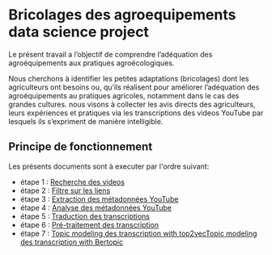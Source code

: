 # Bricolages des agroequipements data science project
Le présent travail  a l’objectif de comprendre l’adéquation des agroéquipements aux pratiques agroécologiques. 

Nous cherchons à identifier les petites adaptations (bricolages) dont les agriculteurs ont besoins ou, qu’ils réalisent pour améliorer
l’adéquation des agroéquipements au pratiques agricoles, notamment dans le cas des grandes cultures.
nous visons à collecter les avis directs des agriculteurs, leurs expériences et pratiques  via les transcriptions des videos YouTube par lesquels ils s’expriment de manière intelligible. 

## Principe de fonctionnement
Les présents documents sont à executer par l'ordre suivant:

* étape 1 : [Recherche des videos](https://github.com/oumaima-sboui/bricolages-des-agroequipements-data-science-project/blob/master/Search_Video_finals.ipynb) 
* étape 2 : [Filtre sur les liens]()
* étape 3 : [Extraction des métadonnées YouTube]()
* étape 4 : [Analyse des métadonnées YouTube]()
* étape 5 : [Traduction des transcriptions]()
* étape 6 : [Pré-traitement des transcription]()
* étape 7 : [Topic modeling des transcription with top2vec]()[Topic modeling des transcription with Bertopic]()
